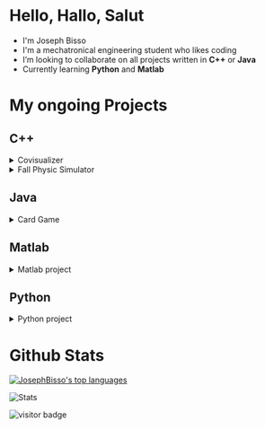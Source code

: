 # Hello, Hallo, Salut 
- I'm Joseph Bisso
- I'm a mechatronical engineering student who likes coding
- I’m looking to collaborate on all projects written in **C++** or **Java**
- Currently learning **Python** and **Matlab**

# My ongoing Projects 

## C++

<details><summary> Covisualizer </summary><p>

### [StarLINK](https://github.com/JosephBisso/Starlink) 
[![GitHub release](https://img.shields.io/github/v/release/Josephbisso/Starlink.svg)](https://github.com/JosephBisso/Starlink/releases) 
![made-with-QtCreator](https://img.shields.io/badge/Made%20with-QtCreator-6cc644.svg)
  - A tool for visualizing Covid Data in Europa. 

  <details><summary>Little Backstory </summary><p>
    
  - This project was initially a project we did for the programming course at the University. We were asked to programm a little appilcation as a test to pass the class and we taught a Covid-Tracker would be a pretty nice thing to programm. It was our first project for all of us, and we learned a lot of things and gained a lot of programming experience. After we passed the class, I decided to continue working on the project myself. Small bugs still need to be fixed and the computing time is still a bit long. The data set used at the beginning has also been changed and the program still needs to be adapted and optimized to this new format.
</p></details>  

  - Read the complet manual [here](https://github.com/JosephBisso/Starlink/blob/master/manual%20instruction/Anleitung.pdf). This project was wirtten using **Qt Creator**.
    
  #### Home Screen 
    
  <img src="https://github.com/JosephBisso/Starlink/blob/master/manual%20instruction/Covisualizer%2019.08.2020%2015_31_03.png" width="350">
    
    
  #### Data for Germany in 2020 
    
  <img src="https://github.com/JosephBisso/Starlink/blob/master/manual%20instruction/Germany_Graph_Infi.png" width="437,5">    
  <img src="https://github.com/JosephBisso/Starlink/blob/master/manual%20instruction/Germany_Diagram_GesamtTode.png" width="437,5">
  
</p></details>  

<details><summary> Fall Physic Simulator </summary><p>

### [StellarLINK](https://github.com/JosephBisso/Stellarlink) 
 </p></details>

## Java

<details><summary> Card Game </summary>
<p>
  
### [Card game](https://github.com/JosephBisso/Cardgame)
[![GitHub release](https://img.shields.io/github/v/release/Josephbisso/Cardgame.svg)](https://github.com/JosephBisso/Cardgame/releases)
![tested-with-JUnit](https://img.shields.io/badge/Tested%20with-JUnit-6e5494.svg)
- Cardgame is a implementation of a physical Card game. For now there is only one pre-programmed Game but with this programm you can play a large number of card games if you know the rule and want to create a new Game with existing rules. But more (popular) Games are definitling in the way. Stay tunned!

- Your opponents will be AIs. The last Player with remaining Card loose the Game. For now neither the number of Ais nor their Level can be changed, but I played a couple hundred games and sometimes I win and sometimes I loose. Either way I had a lot of fun

- This project is written and _tested automatically_ using **Gradle** and **JUnit**

#### Start Screen / Create Game 
    
  <img src="https://github.com/JosephBisso/Cardgame/blob/main/preview/StartScreen_newStyle.png" width="700">
  <img src="https://github.com/JosephBisso/Cardgame/blob/main/preview/CreateNewGameScreen.png" width="700">
  
#### GamePlay 
#### Player vs AIs

<img src="https://github.com/JosephBisso/Cardgame/blob/main/preview/GamePlayScreen_interaction%20with_AI.png" width="700">

#### AIs vs AIs
  <img src="https://github.com/JosephBisso/Cardgame/blob/main/preview/GamePlayScreen_AIvsAivsAI.png" width="700">

</p>
</details>

## Matlab

<details><summary>Matlab project</summary> 
<p>
    
### coming soon...
  
</p>
</details>

## Python

<details><summary>Python project</summary> 
<p>

### coming soon... 

</p>
</details>
  
# Github Stats

[![JosephBisso's top languages](https://github-readme-stats.vercel.app/api/top-langs/?username=JosephBisso&&show_icons=true&title_color=ffffff&icon_color=bb2acf&text_color=daf7dc&bg_color=151515)](https://github.com/JosephBisso/github-readme-stats)

![Stats](https://github-readme-stats.vercel.app/api?username=JosephBisso&&show_icons=true&title_color=ffffff&icon_color=bb2acf&text_color=daf7dc&bg_color=151515)

![visitor badge](https://visitor-badge.glitch.me/badge?page_id=Josephbisso.visitor-badge)
<!---
JosephBisso/JosephBisso is a ✨ special ✨ repository because its `README.md` (this file) appears on your GitHub profile.
You can click the Preview link to take a look at your changes.
--->
